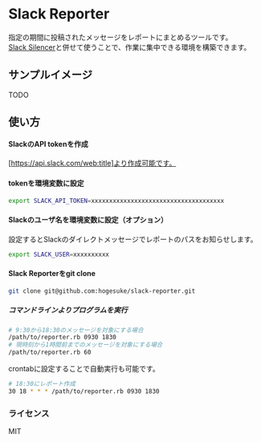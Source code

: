 Slack Reporter
==============

指定の期間に投稿されたメッセージをレポートにまとめるツールです。  
[Slack Silencer](https://github.com/dopin/slack-silencer)と併せて使うことで、作業に集中できる環境を構築できます。

## サンプルイメージ
TODO

## 使い方
#### SlackのAPI tokenを作成
[https://api.slack.com/web:title]より作成可能です。

#### tokenを環境変数に設定
```sh
export SLACK_API_TOKEN=xxxxxxxxxxxxxxxxxxxxxxxxxxxxxxxxxxxxx
```
#### Slackのユーザ名を環境変数に設定（オプション）  
設定するとSlackのダイレクトメッセージでレポートのパスをお知らせします。
```sh
export SLACK_USER=xxxxxxxxxx
```
#### Slack Reporterをgit clone
```sh
git clone git@github.com:hogesuke/slack-reporter.git
```
##### コマンドラインよりプログラムを実行
```sh
# 9:30から18:30のメッセージを対象にする場合
/path/to/reporter.rb 0930 1830
# 現時刻から1時間前までのメッセージを対象にする場合
/path/to/reporter.rb 60
```
crontabに設定することで自動実行も可能です。

```sh
# 18:30にレポート作成
30 18 * * * /path/to/reporter.rb 0930 1830
```

### ライセンス
MIT